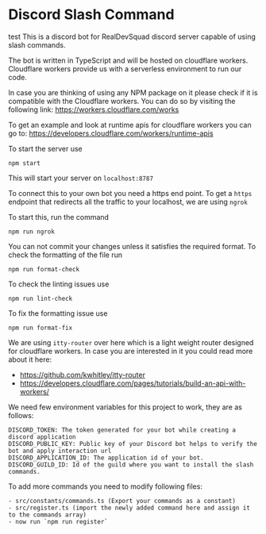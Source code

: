 # Discord Slash Command
test
This is a discord bot for RealDevSquad discord server capable of using slash commands.

The bot is written in TypeScript and will be hosted on cloudflare workers. Cloudflare workers provide us with a serverless environment to run our code.

In case you are thinking of using any NPM package on it please check if it is compatible with the Cloudflare workers.
You can do so by visiting the following link: https://workers.cloudflare.com/works

To get an example and look at runtime apis for cloudflare workers you can go to: https://developers.cloudflare.com/workers/runtime-apis

To start the server use

```
npm start
```

This will start your server on `localhost:8787`

To connect this to your own bot you need a https end point. To get a `https` endpoint that redirects all the traffic to your localhost, we are using `ngrok`

To start this, run the command

```
npm run ngrok
```

You can not commit your changes unless it satisfies the required format.
To check the formatting of the file run

```
npm run format-check
```

To check the linting issues use

```
npm run lint-check
```

To fix the formatting issue use

```
npm run format-fix
```

We are using `itty-router` over here which is a light weight router designed for cloudflare workers.
In case you are interested in it you could read more about it here:

- https://github.com/kwhitley/itty-router
- https://developers.cloudflare.com/pages/tutorials/build-an-api-with-workers/

We need few environment variables for this project to work, they are as follows:

```
DISCORD_TOKEN: The token generated for your bot while creating a discord application
DISCORD_PUBLIC_KEY: Public key of your Discord bot helps to verify the bot and apply interaction url
DISCORD_APPLICATION_ID: The application id of your bot.
DISCORD_GUILD_ID: Id of the guild where you want to install the slash commands.
```

To add more commands you need to modify following files:

```
- src/constants/commands.ts (Export your commands as a constant)
- src/register.ts (import the newly added command here and assign it to the commands array)
- now run `npm run register`
```
